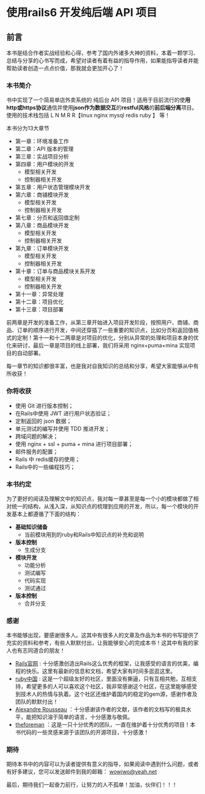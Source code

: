 # 使用rails6 开发纯后端 API 项目

## 前言

本书是结合作者实战经验和心得，参考了国内外诸多大神的资料，本着一颗学习、总结与分享的心书写而成，希望对读者有着有益的指导作用，如果能指导读者并能帮助读者创造一点点价值，那我就会更加开心了！

### 本书简介

书中实现了一个简易单店外卖系统的 纯后台 API 项目！适用于目前流行的使**用http或https协议**通信并使用**json作为数据交互**的**restful风格**的**前后端分离**项目。使用的技术栈包括 L N M R R【linux nginx mysql redis ruby 】 等！

本书分为13大章节

- 第一章：环境准备工作
- 第二章：API 版本的管理
- 第三章：实战项目分析
- 第四章：用户模块的开发
  - 模型相关开发
  - 控制器相关开发
- 第五章：用户状态管理模块开发
- 第六章：商铺模块开发
  - 模型相关开发
  - 控制器相关开发
- 第七章：分页和返回值定制
- 第八章：商品模块开发
  - 模型相关开发
  - 控制器相关开发
- 第九章：订单模块开发
  - 模型相关开发
  - 控制器相关开发
- 第十章：订单与商品模块关系开发
  - 模型相关开发
  - 控制器相关开发
- 第十一章：异常处理
- 第十二章：项目优化
- 第十三章：项目部署



前两章是开发的准备工作，从第三章开始进入项目开发阶段，按照用户、商铺、商品、订单的顺序进行开发，中间还穿插了一些重要的知识点，比如分页和返回值格式的定制！第十一和十二两章是对项目的优化，分别从异常的处理和项目本身的优化来研讨，最后一章是项目的线上部署，我们将采用 nginx+puma+mina 实现项目的自动部署。

每一章节的知识都很丰富，也是我对自我知识的总结和分享，希望大家能够从中有所收获！



### 你将收获

- 使用 Git 进行版本控制；
- 在Rails中使用 JWT 进行用户状态验证；
- 定制返回的 json 数据；
- 单元测试的编写并使用 TDD 推进开发；
- 跨域问题的解决；
- 使用 nginx + ssl + puma + mina 进行项目部署；
- 邮件服务的配置；
- Rails 中 redis缓存的使用；
- Rails中的一些编程技巧；



### 本书约定

为了更好的阅读及理解文中的知识点，我对每一章甚至是每一个小的模块都做了相对统一的结构，从浅入深，从知识点的梳理到应用的开发，所以，每一个模块的开发基本上都遵循了下面的结构：

- **基础知识储备**
  - 当前模块用到的ruby和Rails中知识点的补充和说明
- **版本控制**
  - 生成分支
- **模块开发**
  - 功能分析
  - 测试编写
  - 代码实现
  - 测试通过
- **版本控制**
  - 合并分支



### 感谢

本书能够出现，要感谢很多人。这其中有很多人的文章及作品为本书的书写提供了充实的资料和参考，有些人默默付出，让我能够安心的完成本书！这其中有我的家人也有志同道合的朋友！

- [Rails官网](https://rubyonrails.org/) : 十分感激创造出Rails这么优秀的框架，让我感受的语言的优美，编程的快乐。这里有最新的信息和文档，希望大家有时间多逛逛这里。
- [ruby中国](https://ruby-china.org/) : 这是一个超级友好的社区，里面没有撕逼，只有互相共勉，互相支持，希望更多的人可以喜欢这个社区，我非常感谢这个社区，在这里能够感受到技术人的热情与执着。这个社区还维护着国内的稳定的gem源，感谢作者及团队的默默付出！
- [Alexandre Rousseau](https://github.com/madeindjs) ：十分感谢该作者的文献，该作者的文档写的极具水平，能把知识溶于简单的语言，十分感激与敬佩。
- [theforeman](https://github.com/theforeman) ：这是一只十分优秀的团队，一直在维护着十分优秀的项目！本书代码的一些灵感来源于该团队的开源项目，十分感激！

### 期待

期待本书中的内容可以为读者提供有意义的指导，如果阅读中遇到什么问题，或者有好多建议，您可以发送邮件到我的邮箱： wowiwo@yeah.net

最后，期待我们一起奋力前行，让努力的人不孤单！加油，伙伴们！！！
